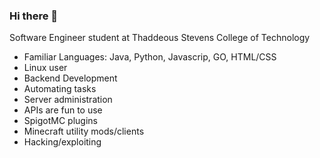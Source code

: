 ### Hi there 👋

Software Engineer student at Thaddeous Stevens College of Technology

* Familiar Languages: Java, Python, Javascrip, GO, HTML/CSS
* Linux user
* Backend Development
* Automating tasks
* Server administration
* APIs are fun to use
* SpigotMC plugins
* Minecraft utility mods/clients
* Hacking/exploiting

